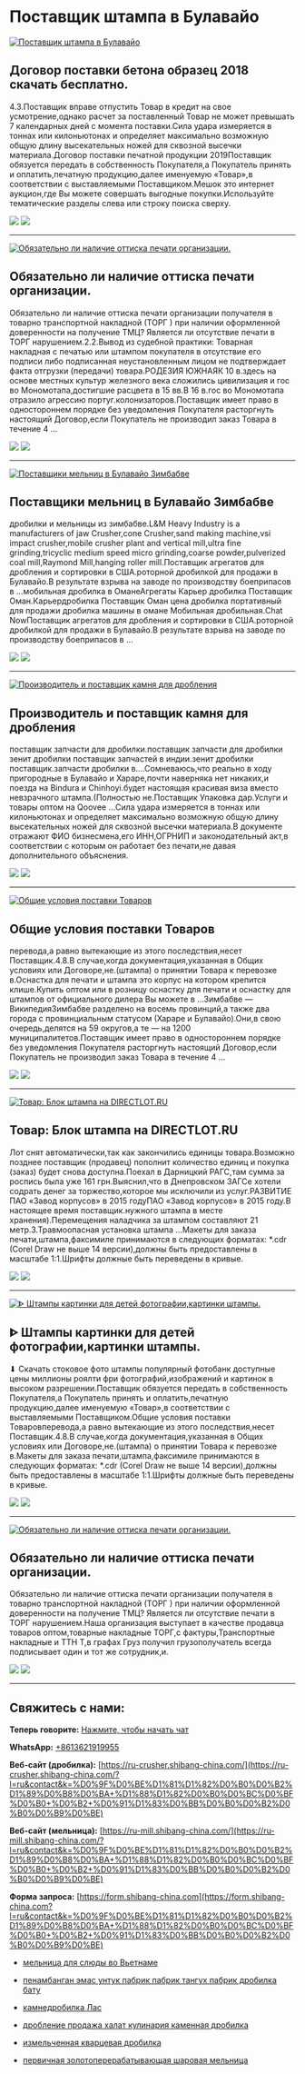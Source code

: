 # Поставщик штампа в Булавайо

<a href="https://swt.shibang-china.com/?l=ru&img&k=%D0%9F%D0%BE%D1%81%D1%82%D0%B0%D0%B2%D1%89%D0%B8%D0%BA+%D1%88%D1%82%D0%B0%D0%BC%D0%BF%D0%B0+%D0%B2+%D0%91%D1%83%D0%BB%D0%B0%D0%B2%D0%B0%D0%B9%D0%BE" target="_blank">![Поставщик штампа в Булавайо](http://static.shibang-china.com/all-800x300/1155.jpg)</a>

## Договор поставки бетона образец 2018 скачать бесплатно.
4.3.Поставщик вправе отпустить Товар в кредит на свое усмотрение,однако расчет за поставленный Товар не может превышать 7 календарных дней с момента поставки.Сила удара измеряется в тоннах или килоньютонах и определяет максимально возможную общую длину высекательных ножей для сквозной высечки материала.Договор поставки печатной продукции 2019Поставщик обязуется передать в собственность Покупателя,а Покупатель принять и оплатить,печатную продукцию,далее именуемую &#171;Товар&#187;,в соответствии с выставляемыми Поставщиком.Мешок это интернет аукцион,где Вы можете совершать выгодные покупки.Используйте тематические разделы слева или строку поиска сверху.


<a href="https://whatsapp.shibangsoft.com/WhatsApp.php" target="_blank" title="WhatsApp">![](http://static.shibang-china.com/icon/whatsapp.png)</a> <a href="https://swt.shibang-china.com/?l=ru&icon&k=%D0%9F%D0%BE%D1%81%D1%82%D0%B0%D0%B2%D1%89%D0%B8%D0%BA+%D1%88%D1%82%D0%B0%D0%BC%D0%BF%D0%B0+%D0%B2+%D0%91%D1%83%D0%BB%D0%B0%D0%B2%D0%B0%D0%B9%D0%BE" target="_blank">![](http://static.shibang-china.com/icon/chat-ru.png)</a>

---

<a href="https://swt.shibang-china.com/?l=ru&img&k=%D0%9F%D0%BE%D1%81%D1%82%D0%B0%D0%B2%D1%89%D0%B8%D0%BA+%D1%88%D1%82%D0%B0%D0%BC%D0%BF%D0%B0+%D0%B2+%D0%91%D1%83%D0%BB%D0%B0%D0%B2%D0%B0%D0%B9%D0%BE" target="_blank">![Обязательно ли наличие оттиска печати организации.](http://static.shibang-china.com/all-800x300/1017.jpg)</a>

## Обязательно ли наличие оттиска печати организации.
Обязательно ли наличие оттиска печати организации получателя в товарно транспортной накладной (ТОРГ ) при наличии оформленной доверенности на получение ТМЦ? Является ли отсутствие печати в ТОРГ нарушением.2.2.Вывод из судебной практики: Товарная накладная с печатью или штампом покупателя в отсутствие его подписи либо подписанная неустановленным лицом не подтверждает факта отгрузки (передачи) товара.РОДЕЗИЯ ЮЖНАЯК 10 в.здесь на основе местных культур железного века сложились цивилизация и гос во Мономотапа,достигшие расцвета в 15 вв.В 16 в.гос во Мономотапа отразило агрессию португ.колонизаторов.Поставщик имеет право в одностороннем порядке без уведомления Покупателя расторгнуть настоящий Договор,если Покупатель не производил заказ Товара в течение 4 …


<a href="https://whatsapp.shibangsoft.com/WhatsApp.php" target="_blank" title="WhatsApp">![](http://static.shibang-china.com/icon/whatsapp.png)</a> <a href="https://swt.shibang-china.com/?l=ru&icon&k=%D0%9F%D0%BE%D1%81%D1%82%D0%B0%D0%B2%D1%89%D0%B8%D0%BA+%D1%88%D1%82%D0%B0%D0%BC%D0%BF%D0%B0+%D0%B2+%D0%91%D1%83%D0%BB%D0%B0%D0%B2%D0%B0%D0%B9%D0%BE" target="_blank">![](http://static.shibang-china.com/icon/chat-ru.png)</a>

---

<a href="https://swt.shibang-china.com/?l=ru&img&k=%D0%9F%D0%BE%D1%81%D1%82%D0%B0%D0%B2%D1%89%D0%B8%D0%BA+%D1%88%D1%82%D0%B0%D0%BC%D0%BF%D0%B0+%D0%B2+%D0%91%D1%83%D0%BB%D0%B0%D0%B2%D0%B0%D0%B9%D0%BE" target="_blank">![Поставщики мельниц в Булавайо Зимбабве](http://static.shibang-china.com/all-800x300/587.jpg)</a>

## Поставщики мельниц в Булавайо Зимбабве
дробилки и мельницы из зимбабве.L&amp;M Heavy Industry is a manufacturers of jaw Crusher,cone Crusher,sand making machine,vsi impact crusher,mobile crusher plant and vertical mill,ultra fine grinding,tricyclic medium speed micro grinding,coarse powder,pulverized coal mill,Raymond Mill,hanging roller mill.Поставщик агрегатов для дробления и сортировки в США.роторной дробилкой для продажи в Булавайо.В результате взрыва на заводе по производству боеприпасов в …мобильная дробилка в ОманеАгрегаты Карьер дробилка Поставщик Оман.Карьердробилка Поставщик Оман цена дробилка портативный для продажи дробилка машины в омане Мобильная дробильная.Chat NowПоставщик агрегатов для дробления и сортировки в США.роторной дробилкой для продажи в Булавайо.В результате взрыва на заводе по производству боеприпасов в …


<a href="https://whatsapp.shibangsoft.com/WhatsApp.php" target="_blank" title="WhatsApp">![](http://static.shibang-china.com/icon/whatsapp.png)</a> <a href="https://swt.shibang-china.com/?l=ru&icon&k=%D0%9F%D0%BE%D1%81%D1%82%D0%B0%D0%B2%D1%89%D0%B8%D0%BA+%D1%88%D1%82%D0%B0%D0%BC%D0%BF%D0%B0+%D0%B2+%D0%91%D1%83%D0%BB%D0%B0%D0%B2%D0%B0%D0%B9%D0%BE" target="_blank">![](http://static.shibang-china.com/icon/chat-ru.png)</a>

---

<a href="https://swt.shibang-china.com/?l=ru&img&k=%D0%9F%D0%BE%D1%81%D1%82%D0%B0%D0%B2%D1%89%D0%B8%D0%BA+%D1%88%D1%82%D0%B0%D0%BC%D0%BF%D0%B0+%D0%B2+%D0%91%D1%83%D0%BB%D0%B0%D0%B2%D0%B0%D0%B9%D0%BE" target="_blank">![Производитель и поставщик камня для дробления](http://static.shibang-china.com/all-800x300/336.jpg)</a>

## Производитель и поставщик камня для дробления
поставщик запчасти для дробилки.поставщик запчасти для дробилки зенит дробилки поставщик запчастей в индии.зенит дробилки поставщик.запчасти дробилки в.…Сомневаюсь,что реально в ходу пригородные в Булавайо и Хараре,почти наверняка нет никаких,и поезда на Bindura и Chinhoyi.будет настоящая красивая виза вместо невзрачного штампа.(Полностью не.Поставщик Упаковка дар.Услуги и товары оптом на Qoovee …Сила удара измеряется в тоннах или килоньютонах и определяет максимально возможную общую длину высекательных ножей для сквозной высечки материала.В документе отражают ФИО бизнесмена,его ИНН,ОГРНИП и законодательный акт,в соответствии с которым он работает без печати,не давая дополнительного объяснения.


<a href="https://whatsapp.shibangsoft.com/WhatsApp.php" target="_blank" title="WhatsApp">![](http://static.shibang-china.com/icon/whatsapp.png)</a> <a href="https://swt.shibang-china.com/?l=ru&icon&k=%D0%9F%D0%BE%D1%81%D1%82%D0%B0%D0%B2%D1%89%D0%B8%D0%BA+%D1%88%D1%82%D0%B0%D0%BC%D0%BF%D0%B0+%D0%B2+%D0%91%D1%83%D0%BB%D0%B0%D0%B2%D0%B0%D0%B9%D0%BE" target="_blank">![](http://static.shibang-china.com/icon/chat-ru.png)</a>

---

<a href="https://swt.shibang-china.com/?l=ru&img&k=%D0%9F%D0%BE%D1%81%D1%82%D0%B0%D0%B2%D1%89%D0%B8%D0%BA+%D1%88%D1%82%D0%B0%D0%BC%D0%BF%D0%B0+%D0%B2+%D0%91%D1%83%D0%BB%D0%B0%D0%B2%D0%B0%D0%B9%D0%BE" target="_blank">![Общие условия поставки Товаров](http://static.shibang-china.com/all-800x300/1007.jpg)</a>

## Общие условия поставки Товаров
перевода,а равно вытекающие из этого последствия,несет Поставщик.4.8.В случае,когда документация,указанная в Общих условиях или Договоре,не.(штампа) о принятии Товара к перевозке в.Оснастка для печати и штампа это корпус на котором крепится клише.Купить оптом или в розницу оснастку для печати и оснастку для штампов от официального дилера Вы можете в …Зимбабве — ВикипедияЗимбабве разделено на восемь провинций,а также два города с провинциальным статусом (Хараре и Булавайо).Они,в свою очередь,делятся на 59 округов,а те — на 1200 муниципалитетов.Поставщик имеет право в одностороннем порядке без уведомления Покупателя расторгнуть настоящий Договор,если Покупатель не производил заказ Товара в течение 4 …


<a href="https://whatsapp.shibangsoft.com/WhatsApp.php" target="_blank" title="WhatsApp">![](http://static.shibang-china.com/icon/whatsapp.png)</a> <a href="https://swt.shibang-china.com/?l=ru&icon&k=%D0%9F%D0%BE%D1%81%D1%82%D0%B0%D0%B2%D1%89%D0%B8%D0%BA+%D1%88%D1%82%D0%B0%D0%BC%D0%BF%D0%B0+%D0%B2+%D0%91%D1%83%D0%BB%D0%B0%D0%B2%D0%B0%D0%B9%D0%BE" target="_blank">![](http://static.shibang-china.com/icon/chat-ru.png)</a>

---

<a href="https://swt.shibang-china.com/?l=ru&img&k=%D0%9F%D0%BE%D1%81%D1%82%D0%B0%D0%B2%D1%89%D0%B8%D0%BA+%D1%88%D1%82%D0%B0%D0%BC%D0%BF%D0%B0+%D0%B2+%D0%91%D1%83%D0%BB%D0%B0%D0%B2%D0%B0%D0%B9%D0%BE" target="_blank">![Товар: Блок штампа на DIRECTLOT.RU](http://static.shibang-china.com/all-800x300/457.jpg)</a>

## Товар: Блок штампа на DIRECTLOT.RU
Лот снят автоматически,так как закончились единицы товара.Возможно позднее поставщик (продавец) пополнит количество единиц и покупка (заказ) будет снова доступна.Поехал в Дарницкий РАГС,там сумма за роспись была уже 161 грн.Выяснил,что в Днепровском ЗАГСе хотели содрать денег за торжество,которое мы исключили из услуг.РАЗВИТИЕ ПАО &#171;Завод корпусов&#187; в 2015 годуПАО &#171;Завод корпусов&#187; в 2015 году.В настоящее время поставщик.нужного штампа в месте хранения).Перемещения наладчика за штампом составляют 21 метр.3.Травмоопасная установка штампа …Макеты для заказа печати,штампа,факсимиле принимаются в следующих форматах: *.cdr (Corel Draw не выше 14 версии),должны быть предоставлены в масштабе 1:1.Шрифты должные быть переведены в кривые.


<a href="https://whatsapp.shibangsoft.com/WhatsApp.php" target="_blank" title="WhatsApp">![](http://static.shibang-china.com/icon/whatsapp.png)</a> <a href="https://swt.shibang-china.com/?l=ru&icon&k=%D0%9F%D0%BE%D1%81%D1%82%D0%B0%D0%B2%D1%89%D0%B8%D0%BA+%D1%88%D1%82%D0%B0%D0%BC%D0%BF%D0%B0+%D0%B2+%D0%91%D1%83%D0%BB%D0%B0%D0%B2%D0%B0%D0%B9%D0%BE" target="_blank">![](http://static.shibang-china.com/icon/chat-ru.png)</a>

---

<a href="https://swt.shibang-china.com/?l=ru&img&k=%D0%9F%D0%BE%D1%81%D1%82%D0%B0%D0%B2%D1%89%D0%B8%D0%BA+%D1%88%D1%82%D0%B0%D0%BC%D0%BF%D0%B0+%D0%B2+%D0%91%D1%83%D0%BB%D0%B0%D0%B2%D0%B0%D0%B9%D0%BE" target="_blank">![ᐈ Штампы картинки для детей фотографии,картинки штампы.](http://static.shibang-china.com/all-800x300/1267.jpg)</a>

## ᐈ Штампы картинки для детей фотографии,картинки штампы.
⬇ Скачать стоковое фото штампы популярный фотобанк доступные цены миллионы роялти фри фотографий,изображений и картинок в высоком разрешении.Поставщик обязуется передать в собственность Покупателя,а Покупатель принять и оплатить,печатную продукцию,далее именуемую &#171;Товар&#187;,в соответствии с выставляемыми Поставщиком.Общие условия поставки Товаровперевода,а равно вытекающие из этого последствия,несет Поставщик.4.8.В случае,когда документация,указанная в Общих условиях или Договоре,не.(штампа) о принятии Товара к перевозке в.Макеты для заказа печати,штампа,факсимиле принимаются в следующих форматах: *.cdr (Corel Draw не выше 14 версии),должны быть предоставлены в масштабе 1:1.Шрифты должные быть переведены в кривые.


<a href="https://whatsapp.shibangsoft.com/WhatsApp.php" target="_blank" title="WhatsApp">![](http://static.shibang-china.com/icon/whatsapp.png)</a> <a href="https://swt.shibang-china.com/?l=ru&icon&k=%D0%9F%D0%BE%D1%81%D1%82%D0%B0%D0%B2%D1%89%D0%B8%D0%BA+%D1%88%D1%82%D0%B0%D0%BC%D0%BF%D0%B0+%D0%B2+%D0%91%D1%83%D0%BB%D0%B0%D0%B2%D0%B0%D0%B9%D0%BE" target="_blank">![](http://static.shibang-china.com/icon/chat-ru.png)</a>

---

<a href="https://swt.shibang-china.com/?l=ru&img&k=%D0%9F%D0%BE%D1%81%D1%82%D0%B0%D0%B2%D1%89%D0%B8%D0%BA+%D1%88%D1%82%D0%B0%D0%BC%D0%BF%D0%B0+%D0%B2+%D0%91%D1%83%D0%BB%D0%B0%D0%B2%D0%B0%D0%B9%D0%BE" target="_blank">![Обязательно ли наличие оттиска печати организации.](http://static.shibang-china.com/all-800x300/485.jpg)</a>

## Обязательно ли наличие оттиска печати организации.
Обязательно ли наличие оттиска печати организации получателя в товарно транспортной накладной (ТОРГ ) при наличии оформленной доверенности на получение ТМЦ? Является ли отсутствие печати в ТОРГ нарушением.Наша организация выступает в качестве продавца товаров оптом,товарные накладные ТОРГ,с фактуры,Транспортные накладные и ТТН Т,в графах Груз получил грузополучатель всегда подписывает один и тот же сотрудник,и.

<a href="https://whatsapp.shibangsoft.com/WhatsApp.php" target="_blank" title="WhatsApp">![](http://static.shibang-china.com/icon/whatsapp.png)</a> <a href="https://swt.shibang-china.com/?l=ru&icon&k=%D0%9F%D0%BE%D1%81%D1%82%D0%B0%D0%B2%D1%89%D0%B8%D0%BA+%D1%88%D1%82%D0%B0%D0%BC%D0%BF%D0%B0+%D0%B2+%D0%91%D1%83%D0%BB%D0%B0%D0%B2%D0%B0%D0%B9%D0%BE" target="_blank">![](http://static.shibang-china.com/icon/chat-ru.png)</a>

---
## Свяжитесь с нами:

**Теперь говорите:** [Нажмите, чтобы начать чат](https://swt.shibang-china.com?l=ru&contact&k=%D0%9F%D0%BE%D1%81%D1%82%D0%B0%D0%B2%D1%89%D0%B8%D0%BA+%D1%88%D1%82%D0%B0%D0%BC%D0%BF%D0%B0+%D0%B2+%D0%91%D1%83%D0%BB%D0%B0%D0%B2%D0%B0%D0%B9%D0%BE)

**WhatsApp:**  [+8613621919955](https://whatsapp.shibangsoft.com/WhatsApp.php)

**Веб-сайт (дробилка):** [https://ru-crusher.shibang-china.com/](https://ru-crusher.shibang-china.com/?l=ru&contact&k=%D0%9F%D0%BE%D1%81%D1%82%D0%B0%D0%B2%D1%89%D0%B8%D0%BA+%D1%88%D1%82%D0%B0%D0%BC%D0%BF%D0%B0+%D0%B2+%D0%91%D1%83%D0%BB%D0%B0%D0%B2%D0%B0%D0%B9%D0%BE)

**Веб-сайт (мельница):** [https://ru-mill.shibang-china.com/](https://ru-mill.shibang-china.com/?l=ru&contact&k=%D0%9F%D0%BE%D1%81%D1%82%D0%B0%D0%B2%D1%89%D0%B8%D0%BA+%D1%88%D1%82%D0%B0%D0%BC%D0%BF%D0%B0+%D0%B2+%D0%91%D1%83%D0%BB%D0%B0%D0%B2%D0%B0%D0%B9%D0%BE)

**Форма запроса:** [https://form.shibang-china.com](https://form.shibang-china.com?l=ru&contact&k=%D0%9F%D0%BE%D1%81%D1%82%D0%B0%D0%B2%D1%89%D0%B8%D0%BA+%D1%88%D1%82%D0%B0%D0%BC%D0%BF%D0%B0+%D0%B2+%D0%91%D1%83%D0%BB%D0%B0%D0%B2%D0%B0%D0%B9%D0%BE)

* [мельница для слюды во Вьетнаме](../122/%D0%BC%D0%B5%D0%BB%D1%8C%D0%BD%D0%B8%D1%86%D0%B0%20%D0%B4%D0%BB%D1%8F%20%D1%81%D0%BB%D1%8E%D0%B4%D1%8B%20%D0%B2%D0%BE%20%D0%92%D1%8C%D0%B5%D1%82%D0%BD%D0%B0%D0%BC%D0%B5.md)

* [пенамбанган эмас унтук пабрик пабрик тангух пабрик дробилка бату](../121/%D0%BF%D0%B5%D0%BD%D0%B0%D0%BC%D0%B1%D0%B0%D0%BD%D0%B3%D0%B0%D0%BD%20%D1%8D%D0%BC%D0%B0%D1%81%20%D1%83%D0%BD%D1%82%D1%83%D0%BA%20%D0%BF%D0%B0%D0%B1%D1%80%D0%B8%D0%BA%20%D0%BF%D0%B0%D0%B1%D1%80%D0%B8%D0%BA%20%D1%82%D0%B0%D0%BD%D0%B3%D1%83%D1%85%20%D0%BF%D0%B0%D0%B1%D1%80%D0%B8%D0%BA%20%D0%B4%D1%80%D0%BE%D0%B1%D0%B8%D0%BB%D0%BA%D0%B0%20%D0%B1%D0%B0%D1%82%D1%83.md)

* [камнедробилка Лас](../121/%D0%BA%D0%B0%D0%BC%D0%BD%D0%B5%D0%B4%D1%80%D0%BE%D0%B1%D0%B8%D0%BB%D0%BA%D0%B0%20%D0%9B%D0%B0%D1%81.md)

* [дробление продажа халат кулинария каменная дробилка](../125/%D0%B4%D1%80%D0%BE%D0%B1%D0%BB%D0%B5%D0%BD%D0%B8%D0%B5%20%D0%BF%D1%80%D0%BE%D0%B4%D0%B0%D0%B6%D0%B0%20%D1%85%D0%B0%D0%BB%D0%B0%D1%82%20%D0%BA%D1%83%D0%BB%D0%B8%D0%BD%D0%B0%D1%80%D0%B8%D1%8F%20%D0%BA%D0%B0%D0%BC%D0%B5%D0%BD%D0%BD%D0%B0%D1%8F%20%D0%B4%D1%80%D0%BE%D0%B1%D0%B8%D0%BB%D0%BA%D0%B0.md)

* [измельченная кварцевая дробилка](../121/%D0%B8%D0%B7%D0%BC%D0%B5%D0%BB%D1%8C%D1%87%D0%B5%D0%BD%D0%BD%D0%B0%D1%8F%20%D0%BA%D0%B2%D0%B0%D1%80%D1%86%D0%B5%D0%B2%D0%B0%D1%8F%20%D0%B4%D1%80%D0%BE%D0%B1%D0%B8%D0%BB%D0%BA%D0%B0.md)

* [первичная золотоперерабатывающая шаровая мельница](../123/%D0%BF%D0%B5%D1%80%D0%B2%D0%B8%D1%87%D0%BD%D0%B0%D1%8F%20%D0%B7%D0%BE%D0%BB%D0%BE%D1%82%D0%BE%D0%BF%D0%B5%D1%80%D0%B5%D1%80%D0%B0%D0%B1%D0%B0%D1%82%D1%8B%D0%B2%D0%B0%D1%8E%D1%89%D0%B0%D1%8F%20%D1%88%D0%B0%D1%80%D0%BE%D0%B2%D0%B0%D1%8F%20%D0%BC%D0%B5%D0%BB%D1%8C%D0%BD%D0%B8%D1%86%D0%B0.md)